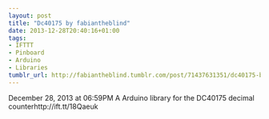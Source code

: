 ```yaml
---
layout: post
title: "Dc40175 by fabiantheblind"
date: 2013-12-28T20:40:16+01:00
tags:
- IFTTT
- Pinboard
- Arduino
- Libraries
tumblr_url: http://fabiantheblind.tumblr.com/post/71437631351/dc40175-by-fabiantheblind
---
```

December 28, 2013 at 06:59PM
A Arduino library for the DC40175 decimal counterhttp://ift.tt/18Qaeuk
